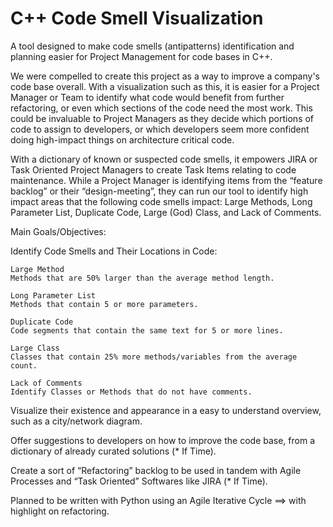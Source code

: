 # C++ Code Smell Visualization
A tool designed to make code smells (antipatterns) identification and planning easier for Project Management for code bases in C++. 

We were compelled to create this project as a way to improve a company's code base overall. With a visualization such as this, it is easier for a Project Manager or Team to identify what code would benefit from further refactoring, or even which sections of the code need the most work. This could be invaluable to Project Managers as they decide which portions of code to assign to developers, or which developers seem more confident doing high-impact things on architecture critical code.

With a dictionary of known or suspected code smells, it empowers JIRA or Task Oriented Project Managers to create Task Items relating to code maintenance. While a Project Manager is identifying items from the “feature backlog” or their “design-meeting”, they can run our tool to identify high impact areas that the following code smells impact: Large Methods, Long Parameter List, Duplicate Code, Large (God) Class, and Lack of Comments.

Main Goals/Objectives:

  Identify Code Smells and Their Locations in Code:

    Large Method
    Methods that are 50% larger than the average method length.

    Long Parameter List
    Methods that contain 5 or more parameters.

    Duplicate Code
    Code segments that contain the same text for 5 or more lines.

    Large Class
    Classes that contain 25% more methods/variables from the average count.

    Lack of Comments
    Identify Classes or Methods that do not have comments.

  Visualize their existence and appearance in a easy to understand overview, such as a city/network diagram. 

  Offer suggestions to developers on how to improve the code base, from a dictionary of already curated solutions (* If Time).

  Create a sort of “Refactoring” backlog to be used in tandem with Agile Processes and “Task Oriented” Softwares like JIRA (* If Time).


Planned to be written with Python using an Agile Iterative Cycle ==> with highlight on refactoring.

